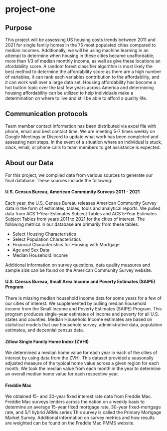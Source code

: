 # project-one

## Purpose
This project will be assessing US housing costs trends between 2011 and 2021 for single family homes in the 75 most populated cities compared to median incomes. Additionally, we will be using machine learning in an attempt to determine when housing in these cities became unaffordable, more than 1/3 of median monthly income, as well as give these locations an afordability score. A random forest classifier algorithm is most likely the best method to determine the affordability score as there are a high number of variables, it can rank each variables contribution to the affordability, and it can work well over a large data set. Housing affordability has become a hot button topic over the last few years across America and determining housing affordability can be utilized to help individuals make a determination on where to live and still be able to afford a quality life.

## Communication protocols
Team member contact information has been distributed via excel file with phone, email and best contact time. We are meeting 5-7 times weekly on Google Meetings or Discord to update what work has been completed and assessing next steps. In the event of a situation where an individual is stuck, slack, email, or phone calls to team members to get assistance is expected. 

## About our Data
For this project, we compiled data from various sources to generate our final database. These sources include the following:
#### U.S. Census Bureau, American Community Surveys 2011 - 2021
Each year, the U.S. Census Bureau releases American Community Survey data in the form of estimates, tables, tools and analytical reports. We pulled data from ACS 1-Year Estimates Subject Tables and ACS 5-Year Estimates Subject Tables from years 2011 to 2021 for the cities of interest. The following metrics in our database are primarily from these tables:
* Select Housing Characteristics
* Select Population Characteristics
* Financial Characteristics for Housing with Mortgage
* Age and Sex Data
* Median Household Income

Additional information on survey questions, data quality measures and sample size can be found on the American Community Survey website. 

#### U.S. Census Bureau, Small Area Income and Poverty Estimates (SAIPE) Program
There is missing median household income data for some years for a few of our cities of interest. We supplemented by pulling median household income from the Small Income and Poverty Estimates (SAIPE) Program. This program produces single-year estimates of income and poverty for all U.S. states and counties. Median Household Income estimates are based on statistical models that use household survey, administrative data, population estimates, and decennial census data. 

#### Zillow Single Family Home Index (ZVHI)
We determined a median home value for each year in each of the cities of interest by using data from the ZVHI. This dataset provided a seasonally adjusted measure of the typical home value across a given region for each month. We took the median value from each month in the year to determine an overall median home value for each respective year.  

#### Freddie Mac
We obtained 15- and 30-year fixed interest rate data from Freddie Mac. Freddie Mac surveys lenders across the nation on a weekly basis to determine an average 15-year fixed mortgage rate, 30-year fixed-mortgage rate, and 5/1 hybrid ARMs series This survey is called the Primary Mortgage Market Survey. Additional information on survey metrics and how results are weighted can be found on the Freddie Mac PMMS website. 
